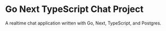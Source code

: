 # Go Next TypeScript Chat Project
A realtime chat application written with Go, Next, TypeScript, and Postgres.